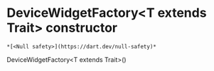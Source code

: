 


# DeviceWidgetFactory&lt;T extends Trait> constructor




    *[<Null safety>](https://dart.dev/null-safety)*



DeviceWidgetFactory&lt;T extends Trait>()












